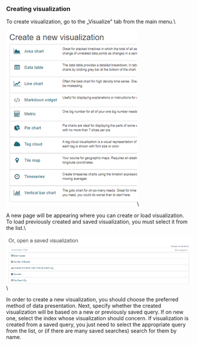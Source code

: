 ### Creating visualization

To create visualization, go to the „Visualize" tab from the main menu.\

![](/./media/media/image89.PNG)\

A new page will be appearing where you can create or load
visualization.\
To load previously created and saved visualization, you
must select it from the list.\

![](/./media/media/image90.PNG)\

In order to create a new visualization,
you should choose the preferred method of data presentation. Next,
specify whether the created visualization will be based on a new or
previously saved query. If on new one, select the index whose
visualization should concern. If visualization is created from a saved
query, you just need to select the appropriate query from the list, or
(if there are many saved searches) search for them by name.
